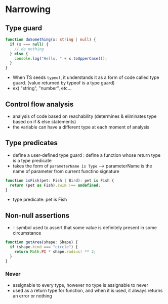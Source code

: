 # Narrowing

## Type guard 
```ts
function doSomething(x: string | null) {
  if (x === null) {
    // do nothing
  } else {
    console.log("Hello, " + x.toUpperCase());
  }
}
```
- When TS seeds `typeof`, it understands it as a form of code called type guard.  (value returned by typeof is a type guard)
- ex) "string", "number", etc...

## Control flow analysis
- analysis of code based on reachability (determines & eliminates type based on if & else statements)
- the variable can have a different type at each moment of analysis

## Type predicates
- define a user-defined type guard : define a function whose return type is a type predicate
- takes the form of `parameterName is Type` --> parameterName is the name of parameter from current functino signature 
```ts
function isFish(pet: Fish | Bird): pet is Fish {
  return (pet as Fish).swim !== undefined;
}
```
- type predicate: pet is Fish 

## Non-null assertions
- `!` symbol used to assert that some value is definitely present in some circumstance 
```ts
function getArea(shape: Shape) {
  if (shape.kind === "circle") {
    return Math.PI * shape.radius! ** 2;
  }
}
```

### Never 
- assignable to every type, however no type is assignable to never 
- used as a return type for function, and when it is used, it always returns an error or nothing